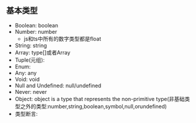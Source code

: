 ## 基本类型

* Boolean: boolean
* Number: number
    * js和ts中所有的数字类型都是float
* String: string
* Array: type[]或者Array<type>
* Tuple(元组):
* Enum: 
* Any: any
* Void: void 
* Null and Undefined: null/undefined
* Never: never
* Object: object is a type that represents the non-primitive type(非基础类型之外的类型:number,string,boolean,symbol,null,orundefined)
* 类型断言: